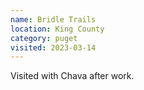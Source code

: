 ```yaml
---
name: Bridle Trails
location: King County
category: puget
visited: 2023-03-14
---
```


Visited with Chava after work.
